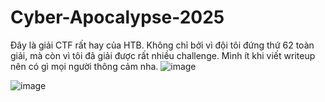 # Cyber-Apocalypse-2025

Đây là giải CTF rất hay của HTB. Không chỉ bởi vì đội tôi đứng thứ 62 toàn giải, mà còn vì tôi đã giải được rất nhiều challenge.
Mình ít khi viết writeup nên có gì mọi người thông cảm nha.
![image](https://github.com/user-attachments/assets/7bbc1f5f-3d11-4ea6-a553-f25dbbfa36f5)

![image](https://github.com/user-attachments/assets/45f58459-8511-4c90-95b0-59ecd9390bfe)
